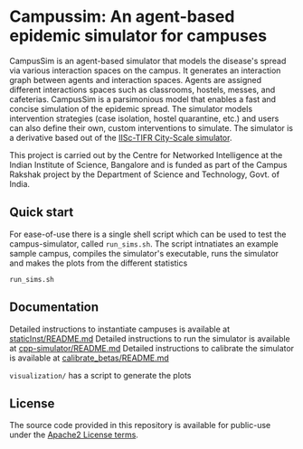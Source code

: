 # Campussim: An agent-based epidemic simulator for campuses

CampusSim is an agent-based simulator that models the disease's spread via various interaction spaces on the campus. It generates an interaction graph between agents and interaction spaces. Agents are assigned different interactions spaces such as classrooms, hostels, messes, and cafeterias. CampusSim is a parsimonious model that enables a fast and concise simulation of the epidemic spread. The simulator models intervention strategies (case isolation, hostel quarantine, etc.) and users can also define their own, custom interventions to simulate. The simulator is a derivative based out of the [IISc-TIFR City-Scale simulator](https://github.com/cni-iisc/epidemic-simulator). 

This project is carried out by the Centre for Networked Intelligence at the Indian Institute of Science, Bangalore and is funded as part of the Campus Rakshak project by the Department of Science and Technology, Govt. of India.

## Quick start

For ease-of-use there is a single shell script which can be used to test the campus-simulator, called `run_sims.sh`.
The script intnatiates an example sample campus, compiles the simulator's executable, runs the simulator and makes the plots from the different statistics

```shell
run_sims.sh
```

## Documentation
Detailed instructions to instantiate campuses is available at [staticInst/README.md](#)
Detailed instructions to run the simulator is available at [cpp-simulator/README.md](#)
Detailed instructions to calibrate the simulator is available at [calibrate_betas/README.md](#)

`visualization/` has a script to generate the plots



## License
The source code provided in this repository is available for public-use under the [Apache2 License terms](License.md).
